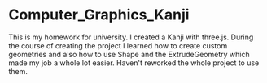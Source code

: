 # Computer_Graphics_Kanji
This is my homework for university. I created a Kanji with three.js. During the course of creating the project I learned how to create custom geometries and also how to use Shape and the ExtrudeGeometry which made my job a whole lot easier. Haven't reworked the whole project to use them.
